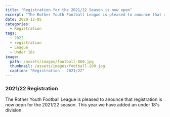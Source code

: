 ```yaml
---
title: "Registration for the 2021/22 Season is now open"
excerpt: "The Rother Youth Football League is pleased to anounce that registration is now oepn for the 2021/22 season"
date: 2020-12-05
categories:
  - Registration
tags: 
  - 2022
  - registration
  - League
  - Under 18s
image: 
  path: /assets/images/football-860.jpg
  thumbnail: /assets/images/football-200.jpg
  caption: "Registration - 2021/22"
---
```


### 2021/22 Registration
The Rother Youth Football League is pleased to anounce that registration is now oepn for the 2021/22 season. This year we have added an under 18's division.
